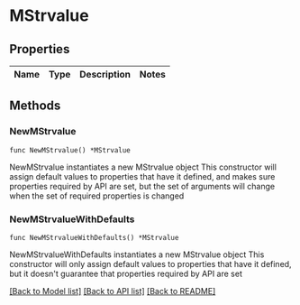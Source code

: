 # MStrvalue

## Properties

Name | Type | Description | Notes
------------ | ------------- | ------------- | -------------

## Methods

### NewMStrvalue

`func NewMStrvalue() *MStrvalue`

NewMStrvalue instantiates a new MStrvalue object
This constructor will assign default values to properties that have it defined,
and makes sure properties required by API are set, but the set of arguments
will change when the set of required properties is changed

### NewMStrvalueWithDefaults

`func NewMStrvalueWithDefaults() *MStrvalue`

NewMStrvalueWithDefaults instantiates a new MStrvalue object
This constructor will only assign default values to properties that have it defined,
but it doesn't guarantee that properties required by API are set


[[Back to Model list]](../README.md#documentation-for-models) [[Back to API list]](../README.md#documentation-for-api-endpoints) [[Back to README]](../README.md)


